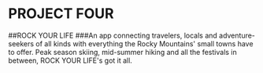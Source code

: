 # PROJECT FOUR

##ROCK YOUR LIFE
###An app connecting travelers, locals and adventure-seekers of all kinds with everything the Rocky Mountains' small towns have to offer. Peak season skiing, mid-summer hiking and all the festivals in between, ROCK YOUR LIFE's got it all. 